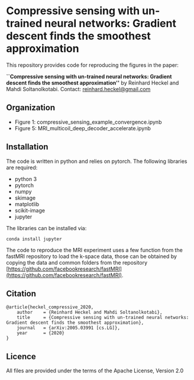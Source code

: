 # Compressive sensing with un-trained neural networks: Gradient descent finds the smoothest approximation

This repository provides code for reproducing the figures in the  paper:

**``Compressive sensing with un-trained neural networks: Gradient descent finds the smoothest approximation''** by Reinhard Heckel and Mahdi Soltanolkotabi. Contact: [reinhard.heckel@gmail.com](reinhard.heckel@gmail.com)


## Organization

- Figure 1: compressive_sensing_example_convergence.ipynb
- Figure 5: MRI_multicoil_deep_decoder_accelerate.ipynb

## Installation

The code is written in python and relies on pytorch. The following libraries are required: 
- python 3
- pytorch
- numpy
- skimage
- matplotlib
- scikit-image
- jupyter

The libraries can be installed via:
```
conda install jupyter
```

The code to reproduce the MRI experiment uses a few function from the fastMRI repository to load the k-space data, those can be obtained by copying the data and common folders from the repository [https://github.com/facebookresearch/fastMRI](https://github.com/facebookresearch/fastMRI).


## Citation
```
@article{heckel_compressive_2020,
    author    = {Reinhard Heckel and Mahdi Soltanolkotabi},
    title     = {Compressive sensing with un-trained neural networks: Gradient descent finds the smoothest approximation},
    journal   = {arXiv:2005.03991 [cs.LG]},
    year      = {2020}
}
```

## Licence

All files are provided under the terms of the Apache License, Version 2.0
